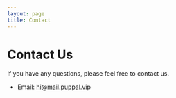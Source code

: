 ```yaml
---
layout: page
title: Contact
---
```


# Contact Us

If you have any questions, please feel free to contact us.

- Email: hi@mail.puppal.vip